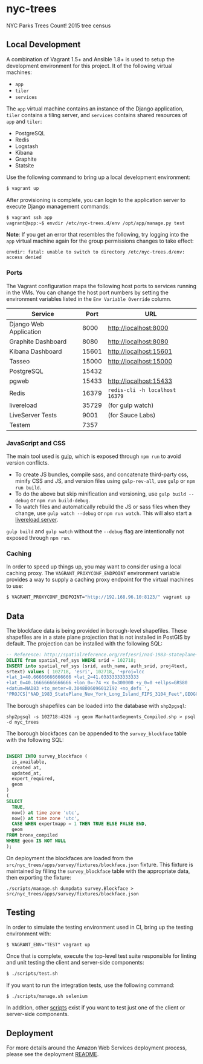 nyc-trees
=========

NYC Parks Trees Count! 2015 tree census

## Local Development

A combination of Vagrant 1.5+ and Ansible 1.8+ is used to setup the development environment for this project. It of the following virtual machines:

- `app`
- `tiler`
- `services`

The `app` virtual machine contains an instance of the Django application, `tiler` contains a tiling server, and `services` contains shared resources of `app` and `tiler`:

- PostgreSQL
- Redis
- Logstash
- Kibana
- Graphite
- Statsite

Use the following command to bring up a local development environment:

```bash
$ vagrant up
```

After provisioning is complete, you can login to the application server to execute Django management commands:

```bash
$ vagrant ssh app
vagrant@app:~$ envdir /etc/nyc-trees.d/env /opt/app/manage.py test
```

**Note**: If you get an error that resembles the following, try logging into the `app` virtual machine again for the group permissions changes to take effect:

```
envdir: fatal: unable to switch to directory /etc/nyc-trees.d/env: access denied
```

### Ports

The Vagrant configuration maps the following host ports to services
running in the VMs. You can change the host port numbers by setting
the environment variables listed in the ``Env Variable Override``
column.

Service                | Port  | URL
---------------------- | ----- | ------------------------------------------------
Django Web Application | 8000  | [http://localhost:8000](http://localhost:8000)
Graphite Dashboard     | 8080  | [http://localhost:8080](http://localhost:8080)
Kibana Dashboard       | 15601 | [http://localhost:15601](http://localhost:15601)
Tasseo                 | 15000 | [http://localhost:15000](http://localhost:15000)
PostgreSQL             | 15432 |
pgweb                  | 15433 | [http://localhost:15433](http://localhost:15433)
Redis                  | 16379 | `redis-cli -h localhost 16379`
livereload             | 35729 | (for gulp watch)
LiveServer Tests       | 9001  | (for Sauce Labs)
Testem                 | 7357  |


### JavaScript and CSS

The main tool used is [gulp](http://gulpjs.com/), which is exposed through `npm run` to avoid version conflicts.

 - To create JS bundles, compile sass, and concatenate third-party css, minify CSS and JS, and version files using `gulp-rev-all`, use `gulp` or `npm run build`.
 - To do the above but skip minification and versioning, use `gulp build --debug` or `npm run build-debug`.
 - To watch files and automatically rebuild the JS or sass files when they change, use `gulp watch --debug` or `npm run watch`.  This will also start a [livereload server](http://livereload.com/).

`gulp build` and `gulp watch` without the `--debug` flag are intentionally not exposed through `npm run`.

### Caching

In order to speed up things up, you may want to consider using a local caching proxy. The `VAGRANT_PROXYCONF_ENDPOINT` environment variable provides a way to supply a caching proxy endpoint for the virtual machines to use:

```bash
$ VAGRANT_PROXYCONF_ENDPOINT="http://192.168.96.10:8123/" vagrant up
```

## Data

The blockface data is being provided in borough-level
shapefiles. These shapefiles are in a state plane projection that is
not installed in PostGIS by default. The projection can be installed
with the following SQL:

```sql
-- Reference: http://spatialreference.org/ref/esri/nad-1983-stateplane-new-york-long-island-fips-3104-feet/postgis/
DELETE from spatial_ref_sys WHERE srid = 102718;
INSERT into spatial_ref_sys (srid, auth_name, auth_srid, proj4text,
srtext) values ( 102718, 'esri', 102718, '+proj=lcc
+lat_1=40.66666666666666 +lat_2=41.03333333333333
+lat_0=40.16666666666666 +lon_0=-74 +x_0=300000 +y_0=0 +ellps=GRS80
+datum=NAD83 +to_meter=0.3048006096012192 +no_defs ',
'PROJCS["NAD_1983_StatePlane_New_York_Long_Island_FIPS_3104_Feet",GEOGCS["GCS_North_American_1983",DATUM["North_American_Datum_1983",SPHEROID["GRS_1980",6378137,298.257222101]],PRIMEM["Greenwich",0],UNIT["Degree",0.017453292519943295]],PROJECTION["Lambert_Conformal_Conic_2SP"],PARAMETER["False_Easting",984249.9999999999],PARAMETER["False_Northing",0],PARAMETER["Central_Meridian",-74],PARAMETER["Standard_Parallel_1",40.66666666666666],PARAMETER["Standard_Parallel_2",41.03333333333333],PARAMETER["Latitude_Of_Origin",40.16666666666666],UNIT["Foot_US",0.30480060960121924],AUTHORITY["EPSG","102718"]]');

```

The borough shapefiles can be loaded into the database with ``shp2pgsql``:

```
shp2pgsql -s 102718:4326 -g geom ManhattanSegments_Compiled.shp > psql -d nyc_trees
```

The borough blockfaces can be appended to the ``survey_blockface`` table with the following SQL:

```sql

INSERT INTO survey_blockface (
  is_available,
  created_at,
  updated_at,
  expert_required,
  geom
)
(
SELECT
  TRUE,
  now() at time zone 'utc',
  now() at time zone 'utc',
  CASE WHEN expertmapp = 1 THEN TRUE ELSE FALSE END,
  geom
FROM bronx_compiled
WHERE geom IS NOT NULL
);

```

On deployment the blockfaces are loaded from the
``src/nyc_trees/apps/survey/fixtures/blockface.json`` fixture. This fixture is maintained by filling the ``survey_blockface`` table with
the appropriate data, then exporting the fixture:

```
./scripts/manage.sh dumpdata survey.Blockface > src/nyc_trees/apps/survey/fixtures/blockface.json
```


## Testing

In order to simulate the testing environment used in CI, bring up the testing environment with:

```
$ VAGRANT_ENV="TEST" vagrant up
```

Once that is complete, execute the top-level test suite responsible for linting and unit testing the client and server-side components:

```bash
$ ./scripts/test.sh
```

If you want to run the integration tests, use the following command:

```bash
$ ./scripts/manage.sh selenium
```

In addition, other [scripts](scripts/) exist if you want to test just one of the client or server-side components.

## Deployment

For more details around the Amazon Web Services deployment process, please see the deployment [README](deployment/README.md).
